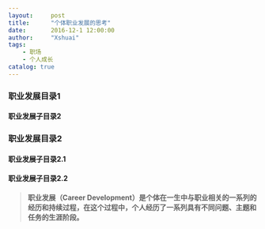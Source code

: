 ```yaml
---
layout:     post
title:      "个体职业发展的思考"
date:       2016-12-1 12:00:00
author:     "Xshuai"
tags:
    - 职场
    - 个人成长
catalog: true
---
```


### 职业发展目录1

#### 职业发展子目录2

### 职业发展目录2

#### 职业发展子目录2.1

#### 职业发展子目录2.2


> **职业发展（Career Development）是个体在一生中与职业相关的一系列的经历和持续过程，在这个过程中，个人经历了一系列具有不同问题、主题和任务的生涯阶段。**
